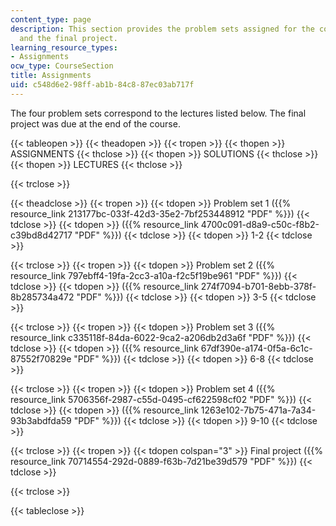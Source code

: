 ```yaml
---
content_type: page
description: This section provides the problem sets assigned for the course, solutions,
  and the final project.
learning_resource_types:
- Assignments
ocw_type: CourseSection
title: Assignments
uid: c548d6e2-98ff-ab1b-84c8-87ec03ab717f
---
```


The four problem sets correspond to the lectures listed below. The final project was due at the end of the course.

{{< tableopen >}}
{{< theadopen >}}
{{< tropen >}}
{{< thopen >}}
ASSIGNMENTS
{{< thclose >}}
{{< thopen >}}
SOLUTIONS
{{< thclose >}}
{{< thopen >}}
LECTURES
{{< thclose >}}

{{< trclose >}}

{{< theadclose >}}
{{< tropen >}}
{{< tdopen >}}
Problem set 1 ({{% resource_link 213177bc-033f-42d3-35e2-7bf253448912 "PDF" %}})
{{< tdclose >}}
{{< tdopen >}}
({{% resource_link 4700c091-d8a9-c50c-f8b2-c39bd8d42717 "PDF" %}})
{{< tdclose >}}
{{< tdopen >}}
1-2
{{< tdclose >}}

{{< trclose >}}
{{< tropen >}}
{{< tdopen >}}
Problem set 2 ({{% resource_link 797ebff4-19fa-2cc3-a10a-f2c5f19be961 "PDF" %}})
{{< tdclose >}}
{{< tdopen >}}
({{% resource_link 274f7094-b701-8ebb-378f-8b285734a472 "PDF" %}})
{{< tdclose >}}
{{< tdopen >}}
3-5
{{< tdclose >}}

{{< trclose >}}
{{< tropen >}}
{{< tdopen >}}
Problem set 3 ({{% resource_link c335118f-84da-6022-9ca2-a206db2d3a6f "PDF" %}})
{{< tdclose >}}
{{< tdopen >}}
({{% resource_link 67df390e-a174-0f5a-6c1c-87552f70829e "PDF" %}})
{{< tdclose >}}
{{< tdopen >}}
6-8
{{< tdclose >}}

{{< trclose >}}
{{< tropen >}}
{{< tdopen >}}
Problem set 4 ({{% resource_link 5706356f-2987-c55d-0495-cf622598cf02 "PDF" %}})
{{< tdclose >}}
{{< tdopen >}}
({{% resource_link 1263e102-7b75-471a-7a34-93b3abdfda59 "PDF" %}})
{{< tdclose >}}
{{< tdopen >}}
9-10
{{< tdclose >}}

{{< trclose >}}
{{< tropen >}}
{{< tdopen colspan="3" >}}
Final project ({{% resource_link 70714554-292d-0889-f63b-7d21be39d579 "PDF" %}})
{{< tdclose >}}

{{< trclose >}}

{{< tableclose >}}